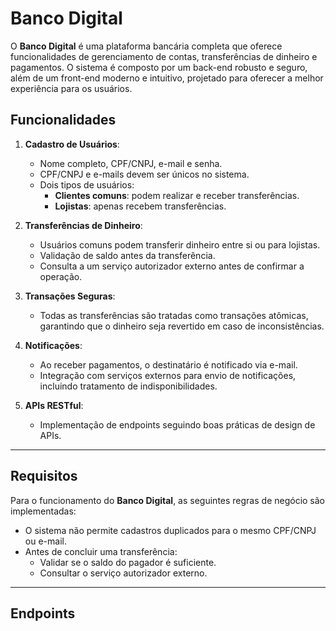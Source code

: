 # Banco Digital  

O **Banco Digital** é uma plataforma bancária completa que oferece funcionalidades de gerenciamento de contas, transferências de dinheiro e pagamentos. O sistema é composto por um back-end robusto e seguro, além de um front-end moderno e intuitivo, projetado para oferecer a melhor experiência para os usuários.

## Funcionalidades  

1. **Cadastro de Usuários**:  
   - Nome completo, CPF/CNPJ, e-mail e senha.  
   - CPF/CNPJ e e-mails devem ser únicos no sistema.  
   - Dois tipos de usuários:  
     - **Clientes comuns**: podem realizar e receber transferências.  
     - **Lojistas**: apenas recebem transferências.  

2. **Transferências de Dinheiro**:  
   - Usuários comuns podem transferir dinheiro entre si ou para lojistas.  
   - Validação de saldo antes da transferência.  
   - Consulta a um serviço autorizador externo antes de confirmar a operação.  

3. **Transações Seguras**:  
   - Todas as transferências são tratadas como transações atômicas, garantindo que o dinheiro seja revertido em caso de inconsistências.  

4. **Notificações**:  
   - Ao receber pagamentos, o destinatário é notificado via e-mail.  
   - Integração com serviços externos para envio de notificações, incluindo tratamento de indisponibilidades.  

5. **APIs RESTful**:  
   - Implementação de endpoints seguindo boas práticas de design de APIs.  

---

## Requisitos  

Para o funcionamento do **Banco Digital**, as seguintes regras de negócio são implementadas:  

- O sistema não permite cadastros duplicados para o mesmo CPF/CNPJ ou e-mail.  
- Antes de concluir uma transferência:  
  - Validar se o saldo do pagador é suficiente.  
  - Consultar o serviço autorizador externo.  

---

## Endpoints  

